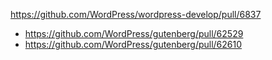 https://github.com/WordPress/wordpress-develop/pull/6837

* https://github.com/WordPress/gutenberg/pull/62529
* https://github.com/WordPress/gutenberg/pull/62610
